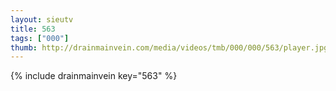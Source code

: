 ```yaml
--- 
layout: sieutv
title: 563
tags: ["000"]
thumb: http://drainmainvein.com/media/videos/tmb/000/000/563/player.jpg
---
```

{% include drainmainvein key="563" %} 
